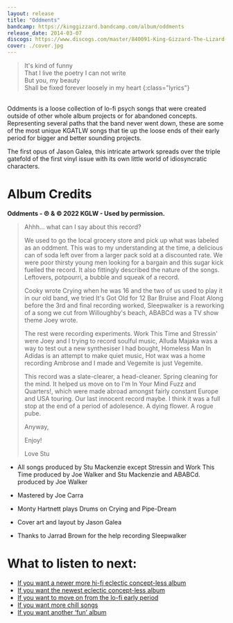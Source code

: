 ```yaml
---
layout: release
title: "Oddments"
bandcamp: https://kinggizzard.bandcamp.com/album/oddments
release_date: 2014-03-07
discogs: https://www.discogs.com/master/840091-King-Gizzard-The-Lizard-Wizard-Oddments
cover: ./cover.jpg
---
```


> It's kind of funny  
> That I live the poetry I can not write  
> But you, my beauty  
> Shall be fixed forever loosely in my heart
{:class="lyrics"}
<br>
Oddments is a loose collection of lo-fi psych songs that were created outside of other whole album projects or for abandoned concepts. Representing several paths that the band never went down, these are some of the most unique KGATLW songs that tie up the loose ends of their early period for bigger and better sounding projects.

The first opus of Jason Galea, this intricate artwork spreads over the triple gatefold of the first vinyl issue with its own little world of idiosyncratic characters.

# Album Credits 

**Oddments - ℗ & © 2022 KGLW - Used by permission.**

> Ahhh... what can I say about this record?  
>  
>  We used to go the local grocery store and pick up what was labeled as an oddment. This was to my understanding at the time, a delicious can of soda left over from a larger pack sold at a discounted rate. We were poor thirsty young men looking for a bargain and this sugar kick fuelled the record. It also fittingly described the nature of the songs. Leftovers, potpourri, a bubble and squeak of a record.  
>  
> Cooky wrote Crying when he was 16 and the two of us used to play it in our old band, we tried It's Got Old for 12 Bar Bruise and Float Along before the 3rd and final recording worked, Sleepwalker is a reworking of a song we cut from Willoughby's beach, ABABCd was a TV show theme Joey wrote.  
>  
> The rest were recording experiments. Work This Time and Stressin' were Joey and I trying to record soulful music, Alluda Majaka was a way to test out a new synthesiser I had bought, Homeless Man In Adidas is an attempt to make quiet music, Hot wax was a home recording Ambrose and I made and Vegemite is just Vegemite.  
>  
> This record was a slate-clearer, a head-cleaner. Spring cleaning for the mind. It helped us move on to I'm In Your Mind Fuzz and Quarters!, which were made abroad amongst fairly constant Europe and USA touring. Our last innocent record maybe. I think it was a full stop at the end of a period of adolesence. A dying flower. A rogue pube.  
>   
> Anyway,  
>  
> Enjoy!  
>  
> Love Stu  

* All songs produced by Stu Mackenzie except Stressin and Work This Time produced by Joe Walker and Stu Mackenzie and ABABCd. produced by Joe Walker

* Mastered by Joe Carra

* Monty Hartnett plays Drums on Crying and Pipe-Dream

* Cover art and layout by Jason Galea

* Thanks to Jarrad Brown for the help recording Sleepwalker

# What to listen to next:

*   [If you want a newer more hi-fi eclectic concept-less album](../gumboot-soup)
*   [If you want the newest eclectic concept-less album](../omnium-gatherium)
*   [If you want to move on from the lo-fi early period](../im-in-your-mind-fuzz)
*   [If you want more chill songs](../paper-mache-dream-balloon)
*   [If you want another ‘fun’ album](../fishing-for-fishies)
